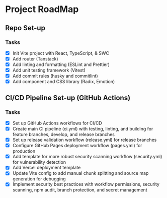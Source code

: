 # Project RoadMap

## Repo Set-up

### Tasks

- [x] Init Vite project with React, TypeScript, & SWC
- [x] Add router (Tanstack)
- [x] Add linting and formatting (ESLint and Prettier)
- [x] Add unit testing framework (Vitest)
- [x] Add commit rules (husky and commitlint)
- [x] Add component and CSS library (Radix, Emotion)

## CI/CD Pipeline Set-up (GitHub Actions)

### Tasks

- [x] Set up GitHub Actions workflows for CI/CD
- [x] Create main CI pipeline (ci.yml) with testing, linting, and building for feature branches, develop, and release branches
- [x] Set up release validation workflow (release.yml) for release branches
- [x] Configure GitHub Pages deployment workflow (pages.yml) for production
- [x] Add template for more robust security scanning workflow (security.yml) for vulnerability detection
- [x] Add Vercel deployment template
- [x] Update Vite config to add manual chunk splitting and source map generation for debugging
- [x] Implement security best practices with workflow permissions, security scanning, npm audit, branch protection, and secret management

##
